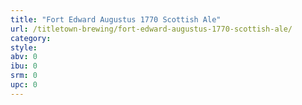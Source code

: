 ```yaml
---
title: "Fort Edward Augustus 1770 Scottish Ale"
url: /titletown-brewing/fort-edward-augustus-1770-scottish-ale/
category: 
style: 
abv: 0
ibu: 0
srm: 0
upc: 0
---
```


